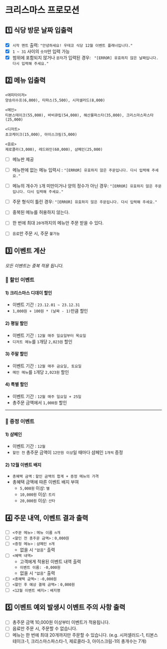 # 크리스마스 프로모션
## 1️⃣ 식당 방문 날짜 입출력
- [X] `시작 멘트` 출력: `"안녕하세요! 우테코 식당 12월 이벤트 플래너입니다."`
- [X] `1 ~ 31` 사이의 `숫자`만 입력 가능
- [X] 범위에 포함되지 않거나 `문자`가 입력된 경우: ` "[ERROR] 유효하지 않은 날짜입니다. 다시 입력해 주세요."`

## 2️⃣ 메뉴 입출력
```
<애피타이저>
양송이수프(6,000), 타파스(5,500), 시저샐러드(8,000)

<메인>
티본스테이크(55,000), 바비큐립(54,000), 해산물파스타(35,000), 크리스마스파스타(25,000)

<디저트>
초코케이크(15,000), 아이스크림(5,000)

<음료>
제로콜라(3,000), 레드와인(60,000), 샴페인(25,000)
```
- [ ] 메뉴판 제공
- [ ] 메뉴판에 없는 메뉴 입력시 : `"[ERROR] 유효하지 않은 주문입니다. 다시 입력해 주세요."`
- [ ] 메뉴의 개수가 `1`개 미만이거나 양의 정수가 아닌 경우: `"[ERROR] 유효하지 않은 주문입니다. 다시 입력해 주세요."`
- [ ] 주문 형식이 틀린 경우: `"[ERROR] 유효하지 않은 주문입니다. 다시 입력해 주세요."`
- [ ] 중복된 메뉴를 허용하지 않는다.
- [ ] 한 번에 최대 `20개`까지의 메뉴만 주문 받을 수 있다.
- [ ] `음료`만 주문 시, 주문 `불가능`


## 3️⃣ 이벤트 계산
_모든 이벤트는 중복 적용 됩니다._
### 🎉 할인 이벤트

#### 1) 크리스마스 디데이 할인
- 이벤트 기간 : `23.12.01 ~ 23.12.31`
- `1,000원 + 100원 * (날짜 - 1)`만큼 할인

#### 2) 평일 할인
- 이벤트 기간 : `12월 매주 일요일부터 목요일`
- `디저트 메뉴`를 `1`개당 `2,023원` 할인

#### 3) 주말 할인
- 이벤트 기간 : `12월 매주 금요일, 토요일`
- `메인 메뉴`를 `1`개당 `2,023원` 할인

#### 4) 특별 할인
- 이벤트 기간 : `12월 매주 일요일 + 25일`
- 총주문 금액에서 `1,000원` 할인

---

### 🎁 증정 이벤트
#### 1) 샴페인
- 이벤트 기간 : `12월`
- `할인 전` 총주문 금액이 `12만원 이상`일 때마다 샴페인 `1개씩` 증정

#### 2) 12월 이벤트 배지
- `총혜택 금액` : `할인 금액의 합계 + 증정 메뉴의 가격`
- 총혜택 금액에 따른 이벤트 배지 부여
  - `5,000원` 이상: `별`
  - `10,000원` 이상: `트리`
  - `20,000원` 이상: `산타`

## 4️⃣ 주문 내역, 이벤트 결과 출력
- [ ] `<주문 메뉴>` : `메뉴 이름 n개`
- [ ] `<할인 전 총주문 금액>` : `0,000원`
- [ ] `<증정 메뉴>` : `샴페인 n개`
  - 없을 시 `"없음"` 출력
- [ ] `<혜택 내역>`
  - 고객에게 적용된 이벤트 내역 출력
  - `이벤트 이름: -0,000원`
  - 없을 시 `"없음"` 출력
- [ ] `<총혜택 금액>` : `-0,000원`
- [ ] `<할인 후 예상 결제 금액>` : `0,000원`
- [ ] `<12월 이벤트 배지>` : `배지명`

## 5️⃣ 이벤트 예외 발생시 이벤트 주의 사항 출력
- [ ] 총주문 금액 10,000원 이상부터 이벤트가 적용됩니다.
- [ ] 음료만 주문 시, 주문할 수 없습니다.
- [ ] 메뉴는 한 번에 최대 20개까지만 주문할 수 있습니다.
  (e.g. 시저샐러드-1, 티본스테이크-1, 크리스마스파스타-1, 제로콜라-3, 아이스크림-1의 총개수는 7개)
